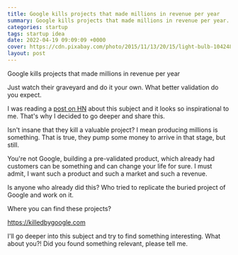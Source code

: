 ```yaml
---
title: Google kills projects that made millions in revenue per year
summary: Google kills projects that made millions in revenue per year. Just watch their graveyard and do it your own. What better validation do you expect.
categories: startup
tags: startup idea
date: 2022-04-19 09:09:09 +0000
cover: https://cdn.pixabay.com/photo/2015/11/13/20/15/light-bulb-1042480_1280.jpg
layout: post
---
```


Google kills projects that made millions in revenue per year

Just watch their graveyard and do it your own. What better validation do you expect.

I was reading a [post on HN](https://www.indiehackers.com/post/indie-hacker-opportunities-in-googles-graveyard-3af4fcb8f7) about this subject and it looks so inspirational to me. That's why I decided to go deeper and share this.

Isn't insane that they kill a valuable project? I mean producing millions is something. That is true, they pump some money to arrive in that stage, but still.

You're not Google, building a pre-validated product, which already had customers can be something and can change your life for sure. I must admit, I want such a product and such a market and such a revenue.

Is anyone who already did this? Who tried to replicate the buried project of Google and work on it.

Where you can find these projects?

https://killedbygoogle.com

I'll go deeper into this subject and try to find something interesting. What about you?! Did you found something relevant, please tell me.